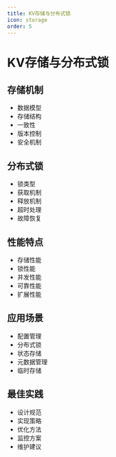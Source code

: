 ```yaml
---
title: KV存储与分布式锁
icon: storage
order: 5
---
```


# KV存储与分布式锁

## 存储机制
- 数据模型
- 存储结构
- 一致性
- 版本控制
- 安全机制

## 分布式锁
- 锁类型
- 获取机制
- 释放机制
- 超时处理
- 故障恢复

## 性能特点
- 存储性能
- 锁性能
- 并发性能
- 可靠性能
- 扩展性能

## 应用场景
- 配置管理
- 分布式锁
- 状态存储
- 元数据管理
- 临时存储

## 最佳实践
- 设计规范
- 实现策略
- 优化方法
- 监控方案
- 维护建议
